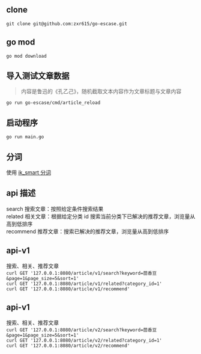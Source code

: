 ## clone 
```shell
git clone git@github.com:zxr615/go-escase.git
```

## go mod
```shell
go mod download
```

## 导入测试文章数据
> 内容是鲁迅的《孔乙己》，随机截取文本内容作为文章标题与文章内容
```shell
go run go-escase/cmd/article_reload
```

## 启动程序
```shell
go run main.go
```

## 分词
使用 [ik_smart 分词](https://github.com/medcl/elasticsearch-analysis-ik)

## api 描述
search    搜索文章：按照给定条件搜索结果  
related   相关文章：根据给定分类 id 搜索当前分类下已解决的推荐文章，浏览量从高到低排序  
recommend 推荐文章：搜索已解决的推荐文章，浏览量从高到低排序  

## api-v1
搜索、相关、推荐文章  
`curl GET '127.0.0.1:8080/article/v1/search?keyword=茴香豆&page=1&page_size=5&sort=1'`  
`curl GET '127.0.0.1:8080/article/v1/related?category_id=1'`  
`curl GET '127.0.0.1:8080/article/v1/recommend'`  

## api-v1
搜索、相关、推荐文章  
`curl GET '127.0.0.1:8080/article/v2/search?keyword=茴香豆&page=1&page_size=5&sort=1'`  
`curl GET '127.0.0.1:8080/article/v2/related?category_id=1'`  
`curl GET '127.0.0.1:8080/article/v2/recommend'`  
